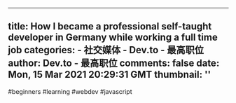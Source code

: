 
---
title: How I became a professional self-taught developer in Germany while working a full time job
categories: 
    - 社交媒体
    - Dev.to - 最高职位
author: Dev.to - 最高职位
comments: false
date: Mon, 15 Mar 2021 20:29:31 GMT
thumbnail: ''
---

<div>   
#beginners #learning #webdev #javascript  
</div>
            